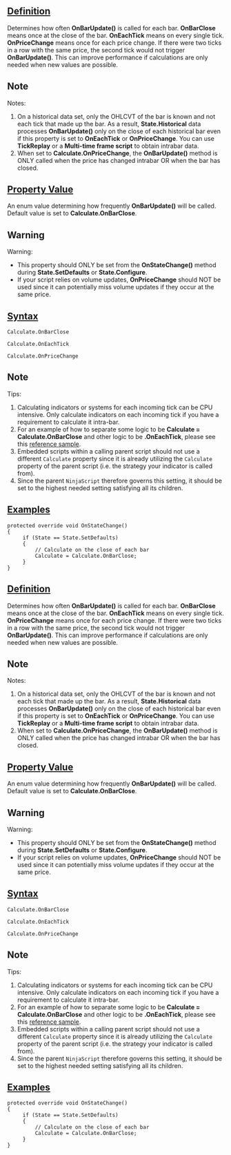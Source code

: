 ## [Definition](https://developer.ninjatrader.com/docs/desktop/calculate\#definition)

Determines how often **OnBarUpdate()** is called for each bar. **OnBarClose** means once at the close of the bar. **OnEachTick** means on every single tick. **OnPriceChange** means once for each price change. If there were two ticks in a row with the same price, the second tick would not trigger **OnBarUpdate()**. This can improve performance if calculations are only needed when new values are possible.

## Note

Notes:

1. On a historical data set, only the OHLCVT of the bar is known and not each tick that made up the bar. As a result, **State.Historical** data processes **OnBarUpdate()** only on the close of each historical bar even if this property is set to **OnEachTick** or **OnPriceChange**. You can use **TickReplay** or a **Multi-time frame script** to obtain intrabar data.
2. When set to **Calculate.OnPriceChange**, the **OnBarUpdate()** method is ONLY called when the price has changed intrabar OR when the bar has closed.

## [Property Value](https://developer.ninjatrader.com/docs/desktop/calculate\#property-value)

An enum value determining how frequently **OnBarUpdate()** will be called. Default value is set to **Calculate.OnBarClose**.

## Warning

Warning:

- This property should ONLY be set from the **OnStateChange()** method during **State.SetDefaults** or **State.Configure**.
- If your script relies on volume updates, **OnPriceChange** should NOT be used since it can potentially miss volume updates if they occur at the same price.

## [Syntax](https://developer.ninjatrader.com/docs/desktop/calculate\#syntax)

`Calculate.OnBarClose`

`Calculate.OnEachTick`

`Calculate.OnPriceChange`

## Note

Tips:

1. Calculating indicators or systems for each incoming tick can be CPU intensive. Only calculate indicators on each incoming tick if you have a requirement to calculate it intra-bar.
2. For an example of how to separate some logic to be **Calculate = Calculate.OnBarClose** and other logic to be **.OnEachTick**, please see this [reference sample](http://www.ninjatrader.com/support/forum/showthread.php?t=19387).
3. Embedded scripts within a calling parent script should not use a different `Calculate` property since it is already utilizing the `Calculate` property of the parent script (i.e. the strategy your indicator is called from).
4. Since the parent `NinjaScript` therefore governs this setting, it should be set to the highest needed setting satisfying all its children.

## [Examples](https://developer.ninjatrader.com/docs/desktop/calculate\#examples)

```jsx-150469391 csharp
protected override void OnStateChange()
{
     if (State == State.SetDefaults)
     {
         // Calculate on the close of each bar
         Calculate = Calculate.OnBarClose;
     }
}

```

## [Definition](https://developer.ninjatrader.com/docs/desktop/calculate\#definition)

Determines how often **OnBarUpdate()** is called for each bar. **OnBarClose** means once at the close of the bar. **OnEachTick** means on every single tick. **OnPriceChange** means once for each price change. If there were two ticks in a row with the same price, the second tick would not trigger **OnBarUpdate()**. This can improve performance if calculations are only needed when new values are possible.

## Note

Notes:

1. On a historical data set, only the OHLCVT of the bar is known and not each tick that made up the bar. As a result, **State.Historical** data processes **OnBarUpdate()** only on the close of each historical bar even if this property is set to **OnEachTick** or **OnPriceChange**. You can use **TickReplay** or a **Multi-time frame script** to obtain intrabar data.
2. When set to **Calculate.OnPriceChange**, the **OnBarUpdate()** method is ONLY called when the price has changed intrabar OR when the bar has closed.

## [Property Value](https://developer.ninjatrader.com/docs/desktop/calculate\#property-value)

An enum value determining how frequently **OnBarUpdate()** will be called. Default value is set to **Calculate.OnBarClose**.

## Warning

Warning:

- This property should ONLY be set from the **OnStateChange()** method during **State.SetDefaults** or **State.Configure**.
- If your script relies on volume updates, **OnPriceChange** should NOT be used since it can potentially miss volume updates if they occur at the same price.

## [Syntax](https://developer.ninjatrader.com/docs/desktop/calculate\#syntax)

`Calculate.OnBarClose`

`Calculate.OnEachTick`

`Calculate.OnPriceChange`

## Note

Tips:

1. Calculating indicators or systems for each incoming tick can be CPU intensive. Only calculate indicators on each incoming tick if you have a requirement to calculate it intra-bar.
2. For an example of how to separate some logic to be **Calculate = Calculate.OnBarClose** and other logic to be **.OnEachTick**, please see this [reference sample](http://www.ninjatrader.com/support/forum/showthread.php?t=19387).
3. Embedded scripts within a calling parent script should not use a different `Calculate` property since it is already utilizing the `Calculate` property of the parent script (i.e. the strategy your indicator is called from).
4. Since the parent `NinjaScript` therefore governs this setting, it should be set to the highest needed setting satisfying all its children.

## [Examples](https://developer.ninjatrader.com/docs/desktop/calculate\#examples)

```jsx-150469391 csharp
protected override void OnStateChange()
{
     if (State == State.SetDefaults)
     {
         // Calculate on the close of each bar
         Calculate = Calculate.OnBarClose;
     }
}

```